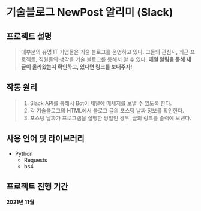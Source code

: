 # 기술블로그 NewPost 알리미 (Slack)

## 프로젝트 설명

> 대부분의 유명 IT 기업들은 기술 블로그를 운영하고 있다. 그들의 관심사, 최근 프로젝트, 직원들의 생각을 기술 블로그를 통해서 알 수 있다.
> **매일 알림을 통해 새 글이 올라왔는지 확인하고, 있다면 링크를 보내주자!**

## 작동 원리

> 1. Slack API를 통해서 Bot이 채널에 메세지를 보낼 수 있도록 한다.
> 2. 각 기술블로그의 HTML에서 블로그 글의 포스팅 날짜 정보를 확인한다.
> 3. 포스팅 날짜가 프로그램을 실행한 당일인 경우, 글의 링크를 슬랙에 보낸다.

## 사용 언어 및 라이브러리

* Python
    * Requests
    * bs4


## 프로젝트 진행 기간

**2021년 11월**
    

